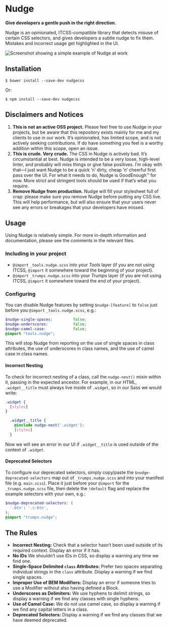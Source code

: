 # Nudge

**Give developers a gentle push in the right direction.**

Nudge is an opinionated, ITCSS-compatible library that detects misuse of certain
CSS selectors, and gives developers a subtle nudge to fix them. Mistakes and
incorrect usage get highlighted in the UI.

![Screenshot showing a simple example of Nudge at work](./screenshot-001.png)

## Installation

    $ bower install --save-dev nudgecss

Or:

    $ npm install --save-dev nudgecss

## Disclaimers and Notices

1. **This is not an active OSS project.** Please feel free to use Nudge in your
   projects, but be aware that this repository exists mainly for me and my
   clients to use in our work. It’s opinionated, has limited scope, and is not
   actively seeking contributions. If do have something you feel is a worthy
   addition within this scope, open an issue.
2. **This is crude. Very crude.** The CSS in Nudge is actively bad. It’s
   circumstantial at best. Nudge is intended to be a very loose, high-level
   linter, and probably will miss things or give false positives. I’m okay with
   that—I just want Nudge to be a quick ’n’ dirty, cheap ’n’ cheerful first pass
   over the UI. For what it needs to do, Nudge is GoodEnough™ for now. More
   strict and stringent tools should be used if that’s what you require.
3. **Remove Nudge from production.** Nudge will fill your stylesheet full of
   crap: please make sure you remove Nudge before putting any CSS live. This
   will help performance, but will also ensure that your users never see any
   errors or breakages that your developers have missed.

## Usage

Using Nudge is relatively simple. For more in-depth information and
documentation, please see the comments in the relevant files.

### Including in your project

* `@import` `_tools.nudge.scss` into your _Tools_ layer (if you are not using
  ITCSS, `@import` it somewhere toward the beginning of your project).
* `@import` `_trumps.nudge.scss` into your _Trumps_ layer (if you are not using
  ITCSS, `@import` it somewhere toward the end of your project).

### Configuring

You can disable Nudge features by setting `$nudge-[feature]` to `false` just
before you `@import` `_tools.nudge.scss`, e.g.:

```scss
$nudge-single-spaces:         false;
$nudge-underscores:           false;
$nudge-camel-case:            false;
@import "tools.nudge";
```

This will stop Nudge from reporting on the use of single spaces in class
attributes, the use of underscores in class names, and the use of camel case
in class names.

#### Incorrect Nesting

To check for incorrect nesting of a class, call the `nudge-nest()` mixin within
it, passing in the expected ancestor. For example, in our HTML, `.widget__title`
must always live inside of `.widget`, so in our Sass we would write:

```scss
.widget {
  [styles]
}

  .widget__title {
    @include nudge-nest('.widget');
    [styles]
  }
```

Now we will see an error in our UI if `.widget__title` is used outside of the
context of `.widget`.

#### Deprecated Selectors

To configure our deprecated selectors, simply copy/paste the
`$nudge-deprecated-selectors` map out of `_trumps.nudge.scss` and into your
manifest file (e.g. `main.scss`). Place it just before your `@import` for the
`_trumps.nudge.scss` file, then delete the `!default` flag and replace the
example selectors with your own, e.g.:

```scss
$nudge-deprecated-selectors: (
  '.btn': '.c-btn',
);
@import "trumps.nudge";
```

## The Rules

* **Incorrect Nesting:** Check that a selector hasn’t been used outside of its
  required context. Display an error if it has.
* **No IDs** We shouldn’t use IDs in CSS, so display a warning any time we find
  one.
* **Single-Space Delimited `class` Attributes:** Prefer two spaces separating
  individual strings in the `class` attribute. Display a warning if we find
  single spaces.
* **Improper Use of BEM Modifiers:** Display an error if someone tries to use
  a Modifier without also having defined a Block.
* **Underscores as Delimiters:** We use hyphens to delimit strings, so display
  a warning if we find any classes with single hyphens.
* **Use of Camel Case:** We do not use camel case, so display a warning if we
  find any capital letters in a class.
* **Deprecated Selectors:** Display a warning if we find any classes that we
  have deemed deprecated.
